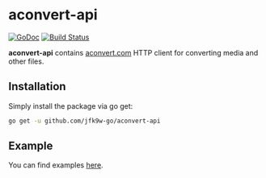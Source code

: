 # aconvert-api

[![GoDoc](https://godoc.org/github.com/jfk9w-go/aconvert-api?status.svg)](https://godoc.org/github.com/jfk9w-go/aconvert-api) [![Build Status](https://travis-ci.org/jfk9w-go/aconvert-api.svg?branch=master)](https://travis-ci.org/jfk9w-go/aconvert-api)

**aconvert-api** contains [aconvert.com](https://aconvert.com) HTTP client for converting media and other files.

## Installation

Simply install the package via go get:
```bash
go get -u github.com/jfk9w-go/aconvert-api
```

## Example

You can find examples [here](https://github.com/jfk9w-go/aconvert-api/blob/master/client_test.go).
